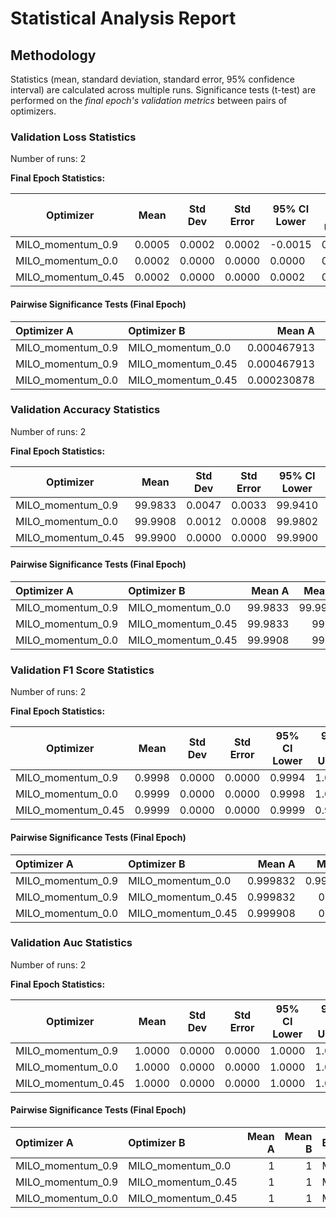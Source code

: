 # Statistical Analysis Report

## Methodology

Statistics (mean, standard deviation, standard error, 95% confidence interval) are calculated across multiple runs.
Significance tests (t-test) are performed on the *final epoch's validation metrics* between pairs of optimizers.

### Validation Loss Statistics

Number of runs: 2

**Final Epoch Statistics:**

| Optimizer | Mean | Std Dev | Std Error | 95% CI Lower | 95% CI Upper |
|-----------|------|---------|-----------|--------------|--------------|
| MILO_momentum_0.9 | 0.0005 | 0.0002 | 0.0002 | -0.0015 | 0.0024 |
| MILO_momentum_0.0 | 0.0002 | 0.0000 | 0.0000 | 0.0000 | 0.0004 |
| MILO_momentum_0.45 | 0.0002 | 0.0000 | 0.0000 | 0.0002 | 0.0002 |

#### Pairwise Significance Tests (Final Epoch)

| Optimizer A       | Optimizer B        |      Mean A |      Mean B | Better             |   p-value | Significant   | Metric                |
|:------------------|:-------------------|------------:|------------:|:-------------------|----------:|:--------------|:----------------------|
| MILO_momentum_0.9 | MILO_momentum_0.0  | 0.000467913 | 0.000230878 | MILO_momentum_0.0  |  0.36645  |               | final_validation_loss |
| MILO_momentum_0.9 | MILO_momentum_0.45 | 0.000467913 | 0.000210112 | MILO_momentum_0.45 |  0.344237 |               | final_validation_loss |
| MILO_momentum_0.0 | MILO_momentum_0.45 | 0.000230878 | 0.000210112 | MILO_momentum_0.45 |  0.393586 |               | final_validation_loss |

### Validation Accuracy Statistics

Number of runs: 2

**Final Epoch Statistics:**

| Optimizer | Mean | Std Dev | Std Error | 95% CI Lower | 95% CI Upper |
|-----------|------|---------|-----------|--------------|--------------|
| MILO_momentum_0.9 | 99.9833 | 0.0047 | 0.0033 | 99.9410 | 100.0257 |
| MILO_momentum_0.0 | 99.9908 | 0.0012 | 0.0008 | 99.9802 | 100.0014 |
| MILO_momentum_0.45 | 99.9900 | 0.0000 | 0.0000 | 99.9900 | 99.9900 |

#### Pairwise Significance Tests (Final Epoch)

| Optimizer A       | Optimizer B        |   Mean A |   Mean B | Better             |   p-value | Significant   | Metric                    |
|:------------------|:-------------------|---------:|---------:|:-------------------|----------:|:--------------|:--------------------------|
| MILO_momentum_0.9 | MILO_momentum_0.0  |  99.9833 |  99.9908 | MILO_momentum_0.0  |  0.25098  |               | final_validation_accuracy |
| MILO_momentum_0.9 | MILO_momentum_0.45 |  99.9833 |  99.99   | MILO_momentum_0.45 |  0.295167 |               | final_validation_accuracy |
| MILO_momentum_0.0 | MILO_momentum_0.45 |  99.9908 |  99.99   | MILO_momentum_0.0  |  0.5      |               | final_validation_accuracy |

### Validation F1 Score Statistics

Number of runs: 2

**Final Epoch Statistics:**

| Optimizer | Mean | Std Dev | Std Error | 95% CI Lower | 95% CI Upper |
|-----------|------|---------|-----------|--------------|--------------|
| MILO_momentum_0.9 | 0.9998 | 0.0000 | 0.0000 | 0.9994 | 1.0003 |
| MILO_momentum_0.0 | 0.9999 | 0.0000 | 0.0000 | 0.9998 | 1.0000 |
| MILO_momentum_0.45 | 0.9999 | 0.0000 | 0.0000 | 0.9999 | 0.9999 |

#### Pairwise Significance Tests (Final Epoch)

| Optimizer A       | Optimizer B        |   Mean A |   Mean B | Better             |   p-value | Significant   | Metric                    |
|:------------------|:-------------------|---------:|---------:|:-------------------|----------:|:--------------|:--------------------------|
| MILO_momentum_0.9 | MILO_momentum_0.0  | 0.999832 | 0.999908 | MILO_momentum_0.0  |  0.257979 |               | final_validation_f1_score |
| MILO_momentum_0.9 | MILO_momentum_0.45 | 0.999832 | 0.9999   | MILO_momentum_0.45 |  0.300466 |               | final_validation_f1_score |
| MILO_momentum_0.0 | MILO_momentum_0.45 | 0.999908 | 0.9999   | MILO_momentum_0.0  |  0.51241  |               | final_validation_f1_score |

### Validation Auc Statistics

Number of runs: 2

**Final Epoch Statistics:**

| Optimizer | Mean | Std Dev | Std Error | 95% CI Lower | 95% CI Upper |
|-----------|------|---------|-----------|--------------|--------------|
| MILO_momentum_0.9 | 1.0000 | 0.0000 | 0.0000 | 1.0000 | 1.0000 |
| MILO_momentum_0.0 | 1.0000 | 0.0000 | 0.0000 | 1.0000 | 1.0000 |
| MILO_momentum_0.45 | 1.0000 | 0.0000 | 0.0000 | 1.0000 | 1.0000 |

#### Pairwise Significance Tests (Final Epoch)

| Optimizer A       | Optimizer B        |   Mean A |   Mean B | Better             |   p-value | Significant   | Metric               |
|:------------------|:-------------------|---------:|---------:|:-------------------|----------:|:--------------|:---------------------|
| MILO_momentum_0.9 | MILO_momentum_0.0  |        1 |        1 | MILO_momentum_0.0  |  0.399452 |               | final_validation_auc |
| MILO_momentum_0.9 | MILO_momentum_0.45 |        1 |        1 | MILO_momentum_0.45 |  0.394915 |               | final_validation_auc |
| MILO_momentum_0.0 | MILO_momentum_0.45 |        1 |        1 | MILO_momentum_0.45 |  0.80604  |               | final_validation_auc |

